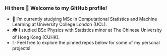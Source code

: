 ### Hi there 👋 Welcome to my GitHub profile!

- 🌱 I’m currently studying MSc in Computational Statistics and Machine Learning at University College London (UCL).
- 🎓 I studied BSc Physics with Statistics minor at The Chinese University of Hong Kong (CUHK).
- ✨ Feel free to explore the pinned repos below for some of my personal projects!

<!--
**chantomkit/chantomkit** is a ✨ _special_ ✨ repository because its `README.md` (this file) appears on your GitHub profile.

Here are some ideas to get you started:

- 🔭 I’m currently working on ...
- 🌱 I’m currently learning ...
- 👯 I’m looking to collaborate on ...
- 🤔 I’m looking for help with ...
- 💬 Ask me about ...
- 📫 How to reach me: ...
- 😄 Pronouns: ...
- ⚡ Fun fact: ...
-->
